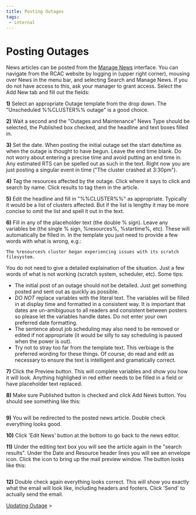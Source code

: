 ```yaml
---
title: Posting Outages 
tags:
 - internal
---
```


# Posting Outages 

News articles can be posted from the [Manage News](/news/manage/) interface. You can navigate from the RCAC website by logging in (upper right corner), mousing over News in the menu bar, and selecting Search and Manage News. If you do not have access to this, ask your manager to grant access. Select the Add New tab and fill out the fields:

**1)** Select an appropriate Outage template from the drop down. The "Unscheduled %%CLUSTER%% outage" is a good choice.

**2)** Wait a second and the "Outages and Maintenance" News Type should be selected, the Published box checked, and the headline and text boxes filled in.

**3)** Set the date. When posting the initial outage set the start date/time as when the outage is thought to have begun. Leave the end time blank.  Do not worry about entering a precise time and avoid putting an end time in. Any estimated RTS can be spelled out as such in the text. Right now you are just posting a singular event in time ("The cluster crashed at 3:30pm").

**4)** Tag the resources affected by the outage. Click where it says to click and search by name. Click results to tag them in the article. 

**5)** Edit the headline and fill in "%%CLUSTER%%" as appropriate. Typically it would be a list of clusters affected. But if the list is lengthy it may be more concise to omit the list and spell it out in the text.

**6)** Fill in any of the placeholder text (the double % sign). Leave any variables be (the single % sign, %resources%, %startime%, etc). These will automatically be filled in. In the template you just need to provide a few words with what is wrong, e.g.:

```
The %resources% cluster began experiencing issues with its scratch filesystem.
```

You do not need to give a detailed explaination of the situation. Just a few words of what is not working (scratch system, scheduler, etc). Some tips:


* The initial post of an outage should not be detailed. Just get something posted and sent out as quickly as possible.
* *DO NOT* replace variables with the literal text. The variables will be filled in at display time and formatted in a consistent way. It is important that dates are un-amibiguous to all readers and consistent between posters so please let the variables handle dates. Do not enter your own preferred date formatting.
* The sentence about job scheduling may also need to be removed or edited if not appropriate (it would be silly to say scheduling is paused when the power is out). 
* Try not to stray too far from the template text. This verbiage is the preferred wording for these things. Of course, do read and edit as necessary to ensure the text is intelligent and gramatically correct.

**7)** Click the Preview button. This will complete variables and show you how it will look. Anything highlighed in red either needs to be filled in a field or have placeholder text replaced.

**8)** Make sure Published button is checked and click Add News button. You should see something like this:

<img src="/knowledge/downloads/SupportTeam/images/postnews.png" alt="" />

**9)** You will be redirected to the posted news article. Double check everything looks good.

**10)** Click 'Edit News' button at the bottom to go back to the news editor.

**11)** Under the editing text box you will see the article again in the "search results". Under the Date and Resource header lines you will see an envelope icon. Click the icon to bring up the mail preview window. The button looks like this:

<img src="/knowledge/downloads/SupportTeam/images/newsmail.png" alt="" />

**12)** Double check again everything looks correct. This will show you exactly what the email will look like, including headers and footers. Click 'Send' to actually send the email.

[Updating Outage](../updateoutage) &gt;


